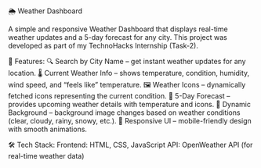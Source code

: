 🌦️ Weather Dashboard

A simple and responsive Weather Dashboard that displays real-time weather updates and a 5-day forecast for any city. This project was developed as part of my TechnoHacks Internship (Task-2).

🚀 Features:
🔍 Search by City Name – get instant weather updates for any location.
🌡️ Current Weather Info – shows temperature, condition, humidity, wind speed, and “feels like” temperature.
🖼️ Weather Icons – dynamically fetched icons representing the current condition.
📅 5-Day Forecast – provides upcoming weather details with temperature and icons.
🌄 Dynamic Background – background image changes based on weather conditions (clear, cloudy, rainy, snowy, etc.).
🎨 Responsive UI – mobile-friendly design with smooth animations.

🛠️ Tech Stack:
Frontend: HTML, CSS, JavaScript
API: OpenWeather API (for real-time weather data)
